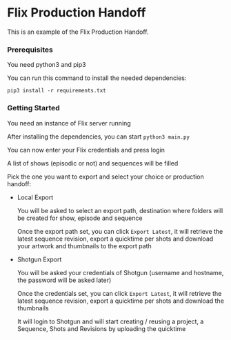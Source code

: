 # Flix Production Handoff

This is an example of the Flix Production Handoff.

### Prerequisites

You need python3 and pip3

You can run this command to install the needed dependencies:
```
pip3 install -r requirements.txt
```

### Getting Started

You need an instance of Flix server running

After installing the dependencies, you can start `python3 main.py`

You can now enter your Flix credentials and press login

A list of shows (episodic or not) and sequences will be filled

Pick the one you want to export and select your choice or production handoff:

- Local Export

    You will be asked to select an export path, destination where folders will be created for show, episode and sequence

    Once the export path set, you can click `Export Latest`, it will retrieve the latest sequence revision, export a quicktime per shots
    and download your artwork and thumbnails to the export path

- Shotgun Export

    You will be asked your credentials of Shotgun (username and hostname, the password will be asked later)

    Once the credentials set, you can click `Export Latest`, it will retrieve the latest sequence revision, export a quicktime per shots and download the thumbnails

    It will login to Shotgun and will start creating / reusing a project, a Sequence, Shots and Revisions by uploading the quicktime
